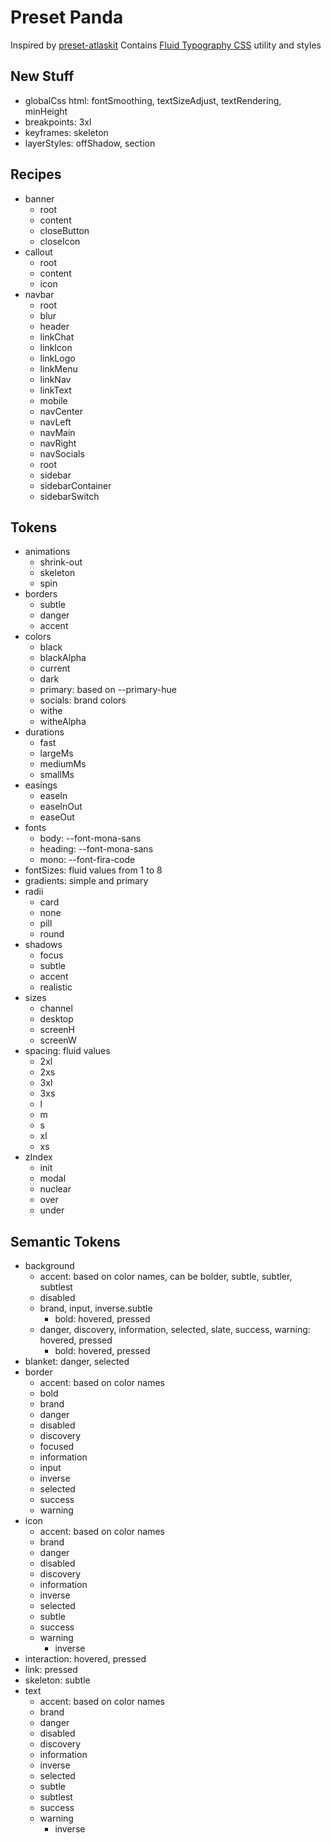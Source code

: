 # Preset Panda

Inspired by
[preset-atlaskit](https://github.com/chakra-ui/panda/tree/main/packages/preset-atlaskit)
Contains
[Fluid Typography CSS](https://www.smashingmagazine.com/2022/01/modern-fluid-typography-css-clamp/)
utility and styles

## New Stuff

- globalCss html: fontSmoothing, textSizeAdjust, textRendering, minHeight
- breakpoints: 3xl
- keyframes: skeleton
- layerStyles: offShadow, section

## Recipes

- banner
  - root
  - content
  - closeButton
  - closeIcon
- callout
  - root
  - content
  - icon
- navbar
  - root
  - blur
  - header
  - linkChat
  - linkIcon
  - linkLogo
  - linkMenu
  - linkNav
  - linkText
  - mobile
  - navCenter
  - navLeft
  - navMain
  - navRight
  - navSocials
  - root
  - sidebar
  - sidebarContainer
  - sidebarSwitch

## Tokens

- animations
  - shrink-out
  - skeleton
  - spin
- borders
  - subtle
  - danger
  - accent
- colors
  - black
  - blackAlpha
  - current
  - dark
  - primary: based on --primary-hue
  - socials: brand colors
  - withe
  - witheAlpha
- durations
  - fast
  - largeMs
  - mediumMs
  - smallMs
- easings
  - easeIn
  - easeInOut
  - easeOut
- fonts
  - body: --font-mona-sans
  - heading: --font-mona-sans
  - mono: --font-fira-code
- fontSizes: fluid values from 1 to 8
- gradients: simple and primary
- radii
  - card
  - none
  - pill
  - round
- shadows
  - focus
  - subtle
  - accent
  - realistic
- sizes
  - channel
  - desktop
  - screenH
  - screenW
- spacing: fluid values
  - 2xl
  - 2xs
  - 3xl
  - 3xs
  - l
  - m
  - s
  - xl
  - xs
- zIndex
  - init
  - modal
  - nuclear
  - over
  - under

## Semantic Tokens

- background
  - accent: based on color names, can be bolder, subtle, subtler, subtlest
  - disabled
  - brand, input, inverse.subtle
    - bold: hovered, pressed
  - danger, discovery, information, selected, slate, success, warning: hovered,
    pressed
    - bold: hovered, pressed
- blanket: danger, selected
- border
  - accent: based on color names
  - bold
  - brand
  - danger
  - disabled
  - discovery
  - focused
  - information
  - input
  - inverse
  - selected
  - success
  - warning
- icon
  - accent: based on color names
  - brand
  - danger
  - disabled
  - discovery
  - information
  - inverse
  - selected
  - subtle
  - success
  - warning
    - inverse
- interaction: hovered, pressed
- link: pressed
- skeleton: subtle
- text
  - accent: based on color names
  - brand
  - danger
  - disabled
  - discovery
  - information
  - inverse
  - selected
  - subtle
  - subtlest
  - success
  - warning
    - inverse
